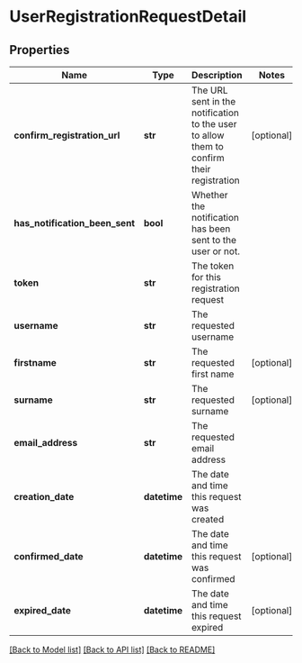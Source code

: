 # UserRegistrationRequestDetail

## Properties
Name | Type | Description | Notes
------------ | ------------- | ------------- | -------------
**confirm_registration_url** | **str** | The URL sent in the notification to the user to allow them to confirm their registration | [optional] 
**has_notification_been_sent** | **bool** | Whether the notification has been sent to the user or not. | 
**token** | **str** | The token for this registration request | 
**username** | **str** | The requested username | 
**firstname** | **str** | The requested first name | [optional] 
**surname** | **str** | The requested surname | [optional] 
**email_address** | **str** | The requested email address | 
**creation_date** | **datetime** | The date and time this request was created | 
**confirmed_date** | **datetime** | The date and time this request was confirmed | [optional] 
**expired_date** | **datetime** | The date and time this request expired | [optional] 

[[Back to Model list]](../README.md#documentation-for-models) [[Back to API list]](../README.md#documentation-for-api-endpoints) [[Back to README]](../README.md)


